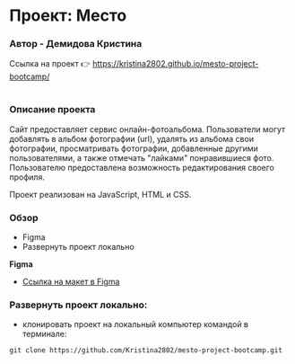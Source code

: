 # Проект: Место
### Автор - Демидова Кристина

Ссылка на проект 👉 https://kristina2802.github.io/mesto-project-bootcamp/
</br></br>

### Описание проекта
Сайт предоставляет сервис онлайн-фотоальбома.
Пользователи могут добавлять в альбом фотографии (url), удалять из альбома свои фотографии, просматривать фотографии, добавленные другими пользователями, а также отмечать "лайками" понравившиеся фото. Пользователю предоставлена возможность редактирования своего профиля.

Проект реализован на JavaScript, HTML и CSS.

### Обзор

* Figma
* Развернуть проект локально

**Figma**

* [Ссылка на макет в Figma](https://www.figma.com/file/2cn9N9jSkmxD84oJik7xL7/JavaScript.-Sprint-4?node-id=0%3A1)

### Развернуть проект локально:
- клонировать проект на локальный компьютер командой в терминале:
```
git clone https://github.com/Kristina2802/mesto-project-bootcamp.git
```